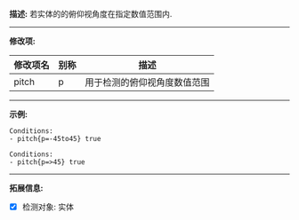 **描述:** 若实体的的俯仰视角度在指定数值范围内.

---

**修改项:**

| 修改项名  | 别称           | 描述                      |
| --------- | -------------- | ------------------------- |
| pitch     | p     | 用于检测的俯仰视角度数值范围 |

---

**示例:**

```
Conditions:
- pitch{p=-45to45} true
```

```
Conditions:
- pitch{p=>45} true
```

---

**拓展信息:**

- [x] 检测对象: 实体